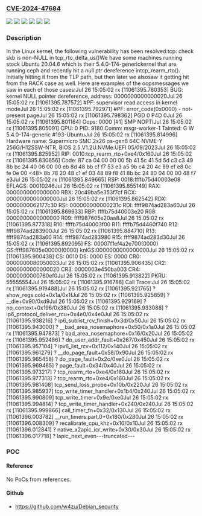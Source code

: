 ### [CVE-2024-47684](https://cve.mitre.org/cgi-bin/cvename.cgi?name=CVE-2024-47684)
![](https://img.shields.io/static/v1?label=Product&message=Linux&color=blue)
![](https://img.shields.io/static/v1?label=Version&message=&color=brightgreen)
![](https://img.shields.io/static/v1?label=Version&message=4.13%20&color=brightgreen)
![](https://img.shields.io/static/v1?label=Version&message=42a858e036bb26cb559157393b7890cabe70bfc2%20&color=brightgreen)
![](https://img.shields.io/static/v1?label=Version&message=e1a10ef7fa876f8510aaec36ea5c0cf34baba410%20&color=brightgreen)
![](https://img.shields.io/static/v1?label=Vulnerability&message=n%2Fa&color=blue)

### Description

In the Linux kernel, the following vulnerability has been resolved:tcp: check skb is non-NULL in tcp_rto_delta_us()We have some machines running stock Ubuntu 20.04.6 which is their 5.4.0-174-generickernel that are running ceph and recently hit a null ptr dereference intcp_rearm_rto(). Initially hitting it from the TLP path, but then later we alsosaw it getting hit from the RACK case as well. Here are examples of the oopsmessages we saw in each of those cases:Jul 26 15:05:02 rx [11061395.780353] BUG: kernel NULL pointer dereference, address: 0000000000000020Jul 26 15:05:02 rx [11061395.787572] #PF: supervisor read access in kernel modeJul 26 15:05:02 rx [11061395.792971] #PF: error_code(0x0000) - not-present pageJul 26 15:05:02 rx [11061395.798362] PGD 0 P4D 0Jul 26 15:05:02 rx [11061395.801164] Oops: 0000 [#1] SMP NOPTIJul 26 15:05:02 rx [11061395.805091] CPU: 0 PID: 9180 Comm: msgr-worker-1 Tainted: G W 5.4.0-174-generic #193-UbuntuJul 26 15:05:02 rx [11061395.814996] Hardware name: Supermicro SMC 2x26 os-gen8 64C NVME-Y 256G/H12SSW-NTR, BIOS 2.5.V1.2U.NVMe.UEFI 05/09/2023Jul 26 15:05:02 rx [11061395.825952] RIP: 0010:tcp_rearm_rto+0xe4/0x160Jul 26 15:05:02 rx [11061395.830656] Code: 87 ca 04 00 00 00 5b 41 5c 41 5d 5d c3 c3 49 8b bc 24 40 06 00 00 eb 8d 48 bb cf f7 53 e3 a5 9b c4 20 4c 89 ef e8 0c fe 0e 00 <48> 8b 78 20 48 c1 ef 03 48 89 f8 41 8b bc 24 80 04 00 00 48 f7 e3Jul 26 15:05:02 rx [11061395.849665] RSP: 0018:ffffb75d40003e08 EFLAGS: 00010246Jul 26 15:05:02 rx [11061395.855149] RAX: 0000000000000000 RBX: 20c49ba5e353f7cf RCX: 0000000000000000Jul 26 15:05:02 rx [11061395.862542] RDX: 0000000062177c30 RSI: 000000000000231c RDI: ffff9874ad283a60Jul 26 15:05:02 rx [11061395.869933] RBP: ffffb75d40003e20 R08: 0000000000000000 R09: ffff987605e20aa8Jul 26 15:05:02 rx [11061395.877318] R10: ffffb75d40003f00 R11: ffffb75d4460f740 R12: ffff9874ad283900Jul 26 15:05:02 rx [11061395.884710] R13: ffff9874ad283a60 R14: ffff9874ad283980 R15: ffff9874ad283d30Jul 26 15:05:02 rx [11061395.892095] FS: 00007f1ef4a2e700(0000) GS:ffff987605e00000(0000) knlGS:0000000000000000Jul 26 15:05:02 rx [11061395.900438] CS: 0010 DS: 0000 ES: 0000 CR0: 0000000080050033Jul 26 15:05:02 rx [11061395.906435] CR2: 0000000000000020 CR3: 0000003e450ba003 CR4: 0000000000760ef0Jul 26 15:05:02 rx [11061395.913822] PKRU: 55555554Jul 26 15:05:02 rx [11061395.916786] Call Trace:Jul 26 15:05:02 rx [11061395.919488]Jul 26 15:05:02 rx [11061395.921765] ? show_regs.cold+0x1a/0x1fJul 26 15:05:02 rx [11061395.925859] ? __die+0x90/0xd9Jul 26 15:05:02 rx [11061395.929169] ? no_context+0x196/0x380Jul 26 15:05:02 rx [11061395.933088] ? ip6_protocol_deliver_rcu+0x4e0/0x4e0Jul 26 15:05:02 rx [11061395.938216] ? ip6_sublist_rcv_finish+0x3d/0x50Jul 26 15:05:02 rx [11061395.943000] ? __bad_area_nosemaphore+0x50/0x1a0Jul 26 15:05:02 rx [11061395.947873] ? bad_area_nosemaphore+0x16/0x20Jul 26 15:05:02 rx [11061395.952486] ? do_user_addr_fault+0x267/0x450Jul 26 15:05:02 rx [11061395.957104] ? ipv6_list_rcv+0x112/0x140Jul 26 15:05:02 rx [11061395.961279] ? __do_page_fault+0x58/0x90Jul 26 15:05:02 rx [11061395.965458] ? do_page_fault+0x2c/0xe0Jul 26 15:05:02 rx [11061395.969465] ? page_fault+0x34/0x40Jul 26 15:05:02 rx [11061395.973217] ? tcp_rearm_rto+0xe4/0x160Jul 26 15:05:02 rx [11061395.977313] ? tcp_rearm_rto+0xe4/0x160Jul 26 15:05:02 rx [11061395.981408] tcp_send_loss_probe+0x10b/0x220Jul 26 15:05:02 rx [11061395.985937] tcp_write_timer_handler+0x1b4/0x240Jul 26 15:05:02 rx [11061395.990809] tcp_write_timer+0x9e/0xe0Jul 26 15:05:02 rx [11061395.994814] ? tcp_write_timer_handler+0x240/0x240Jul 26 15:05:02 rx [11061395.999866] call_timer_fn+0x32/0x130Jul 26 15:05:02 rx [11061396.003782] __run_timers.part.0+0x180/0x280Jul 26 15:05:02 rx [11061396.008309] ? recalibrate_cpu_khz+0x10/0x10Jul 26 15:05:02 rx [11061396.012841] ? native_x2apic_icr_write+0x30/0x30Jul 26 15:05:02 rx [11061396.017718] ? lapic_next_even---truncated---

### POC

#### Reference
No PoCs from references.

#### Github
- https://github.com/w4zu/Debian_security

